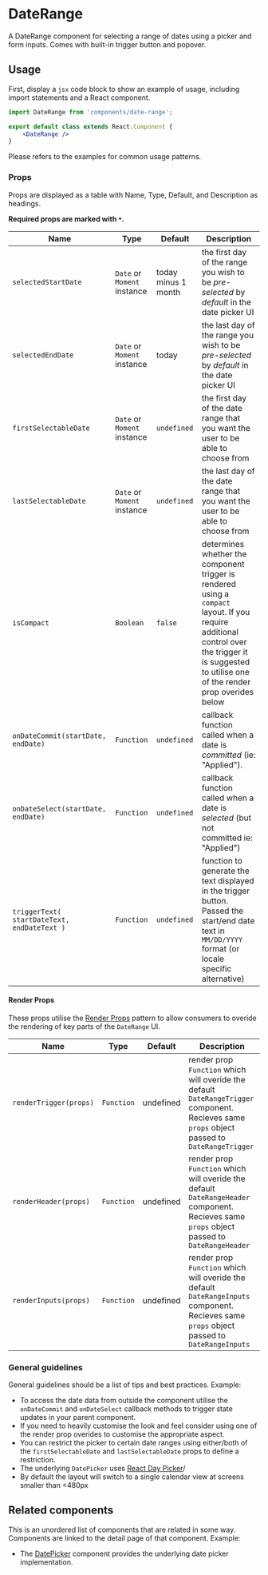 DateRange
===

A DateRange component for selecting a range of dates using a picker and form inputs. Comes with built-in trigger button and popover. 

## Usage

First, display a `jsx` code block to show an example of usage, including import statements and a React component.

```jsx
import DateRange from 'components/date-range';

export default class extends React.Component {
	<DateRange />
}
```

Please refers to the examples for common usage patterns.

### Props

Props are displayed as a table with Name, Type, Default, and Description as headings.

**Required props are marked with `*`.**

Name | Type | Default | Description
--- | --- | --- | ---
`selectedStartDate` | `Date` or `Moment` instance | today minus 1 month | the first day of the range you wish to be _pre-selected_ by _default_ in the date picker UI
`selectedEndDate` | `Date` or `Moment` instance | today | the last day of the range you wish to be _pre-selected_ by _default_ in the date picker UI
`firstSelectableDate` | `Date` or `Moment` instance | `undefined` | the first day of the date range that you want the user to be able to choose from
`lastSelectableDate` | `Date` or `Moment` instance | `undefined` | the last day of the date range that you want the user to be able to choose from
`isCompact` | `Boolean` | `false` | determines whether the component trigger is rendered using a `compact` layout. If you require additional control over the trigger it is suggested to utilise one of the render prop overides below
`onDateCommit(startDate, endDate)` | `Function` | `undefined` | callback function called when a date is _committed_ (ie: "Applied"). 
`onDateSelect(startDate, endDate)` | `Function` | `undefined` | callback function called when a date is _selected_ (but not committed ie: "Applied")
`triggerText( startDateText, endDateText )` | `Function` | `undefined` | function to generate the text displayed in the trigger button. Passed the start/end date text in `MM/DD/YYYY` format (or locale specific alternative)

#### Render Props

These props utilise the [Render Props](https://reactjs.org/docs/render-props.html) pattern to allow consumers to overide the rendering of key parts of the `DateRange` UI.

Name | Type | Default | Description
--- | --- | --- | ---
`renderTrigger(props)` | `Function` | undefined | render prop `Function` which will overide the default `DateRangeTrigger` component. Recieves same `props` object passed to `DateRangeTrigger`
`renderHeader(props)` | `Function` | undefined | render prop `Function` which will overide the default `DateRangeHeader` component. Recieves same `props` object passed to `DateRangeHeader`
`renderInputs(props)` | `Function` | undefined | render prop `Function` which will overide the default `DateRangeInputs` component. Recieves same `props` object passed to `DateRangeInputs`

### General guidelines

General guidelines should be a list of tips and best practices. Example:

* To access the date data from outside the component utilise the `onDateCommit` and `onDateSelect` callback methods to trigger state updates in your parent component.
* If you need to heavily customise the look and feel consider using one of the render prop overides to customise the appropriate aspect.
* You can restrict the picker to certain date ranges using either/both of the `firstSelectableDate` and `lastSelectableDate` props to define a restriction.
* The underlying `DatePicker` uses [React Day Picker](http://react-day-picker.js.org/)/
* By default the layout will switch to a single calendar view at screens smaller than <480px

## Related components

This is an unordered list of components that are related in some way. Components are linked to the detail page of that component. Example:

* The [DatePicker](./date-picker) component provides the underlying date picker implementation.